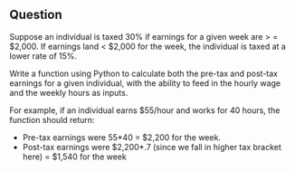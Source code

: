## Question

Suppose an individual is taxed 30% if earnings for a given week are > = $2,000. If earnings land < $2,000 for the week, the individual is taxed at a lower rate of 15%.

Write a function using Python to calculate both the pre-tax and post-tax earnings for a given individual, with the ability to feed in the hourly wage and the weekly hours as inputs.

For example, if an individual earns $55/hour and works for 40 hours, the function should return:

* Pre-tax earnings were 55*40 = $2,200 for the week.
* Post-tax earnings were $2,200*.7 (since we fall in higher tax bracket here) = $1,540 for the week
